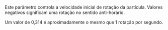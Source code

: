 Este parâmetro controla a velocidade inicial de rotação da partícula. Valores negativos significam uma rotação no sentido anti-horário.

Um valor de 0,314 é aproximadamente o mesmo que 1 rotação por segundo.